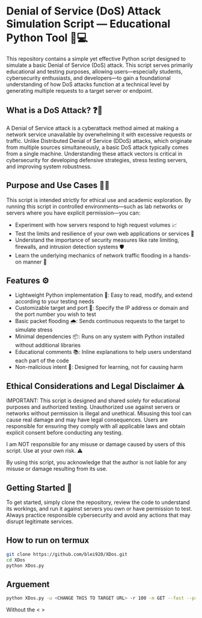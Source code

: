 # Denial of Service (DoS) Attack Simulation Script — Educational Python Tool 🐍💻

This repository contains a simple yet effective Python script designed to simulate a basic Denial of Service (DoS) attack. This script serves primarily educational and testing purposes, allowing users—especially students, cybersecurity enthusiasts, and developers—to gain a foundational understanding of how DoS attacks function at a technical level by generating multiple requests to a target server or endpoint.

## What is a DoS Attack? ❓🚪

A Denial of Service attack is a cyberattack method aimed at making a network service unavailable by overwhelming it with excessive requests or traffic. Unlike Distributed Denial of Service (DDoS) attacks, which originate from multiple sources simultaneously, a basic DoS attack typically comes from a single machine. Understanding these attack vectors is critical in cybersecurity for developing defensive strategies, stress testing servers, and improving system robustness.

## Purpose and Use Cases 🎯🧪

This script is intended strictly for ethical use and academic exploration. By running this script in controlled environments—such as lab networks or servers where you have explicit permission—you can:

- Experiment with how servers respond to high request volumes 📈  
- Test the limits and resilience of your own web applications or services 🔧  
- Understand the importance of security measures like rate limiting, firewalls, and intrusion detection systems 🛡️  
- Learn the underlying mechanics of network traffic flooding in a hands-on manner 🌊  

## Features ⚙️

- Lightweight Python implementation 🐍: Easy to read, modify, and extend according to your testing needs  
- Customizable target and port 🎯: Specify the IP address or domain and the port number you wish to test  
- Basic packet flooding 🌧️: Sends continuous requests to the target to simulate stress  
- Minimal dependencies 📦: Runs on any system with Python installed without additional libraries  
- Educational comments 📚: Inline explanations to help users understand each part of the code  
- Non-malicious intent 🚫: Designed for learning, not for causing harm

## Ethical Considerations and Legal Disclaimer ⚠️

IMPORTANT: This script is designed and shared solely for educational purposes and authorized testing. Unauthorized use against servers or networks without permission is illegal and unethical. Misusing this tool can cause real damage and may have legal consequences. Users are responsible for ensuring they comply with all applicable laws and obtain explicit consent before conducting any testing.

I am NOT responsible for any misuse or damage caused by users of this script. Use at your own risk. ⚠️

By using this script, you acknowledge that the author is not liable for any misuse or damage resulting from its use.

## Getting Started 🚀

To get started, simply clone the repository, review the code to understand its workings, and run it against servers you own or have permission to test. Always practice responsible cybersecurity and avoid any actions that may disrupt legitimate services.

## How to run on termux

```bash
git clone https://github.com/blei920/XDos.git
cd XDos
python XDos.py
```

## Arguement


```bash
python XDos.py -u <CHANGE THIS TO TARGET URL> -r 100 -m GET --fast --proxy <CHANGE THIS TO YOUR PROXY> --refer "https://bing.com"
```
Without the < >
